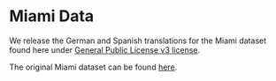 # Miami Data

We release the German and Spanish translations for the Miami dataset found here under [General Public License v3 license](https://www.gnu.org/licenses/gpl-3.0.html).

The original Miami dataset can be found [here](http://bangortalk.org.uk).
